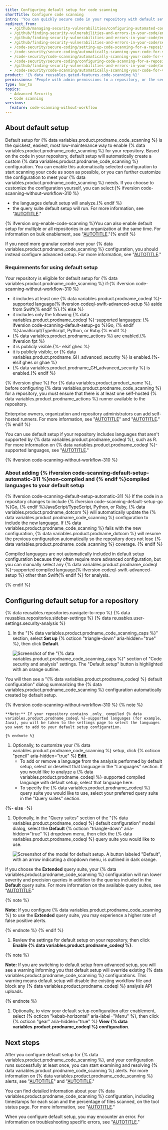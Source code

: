 ```yaml
---
title: Configuring default setup for code scanning
shortTitle: Configure code scanning
intro: 'You can quickly secure code in your repository with default setup for {% data variables.product.prodname_code_scanning %}.'
redirect_from:
  - /github/managing-security-vulnerabilities/configuring-automated-code-scanning
  - /github/finding-security-vulnerabilities-and-errors-in-your-code/enabling-code-scanning
  - /github/finding-security-vulnerabilities-and-errors-in-your-code/enabling-code-scanning-for-a-repository
  - /github/finding-security-vulnerabilities-and-errors-in-your-code/setting-up-code-scanning-for-a-repository
  - /code-security/secure-coding/setting-up-code-scanning-for-a-repository
  - /code-security/secure-coding/automatically-scanning-your-code-for-vulnerabilities-and-errors/setting-up-code-scanning-for-a-repository
  - /code-security/code-scanning/automatically-scanning-your-code-for-vulnerabilities-and-errors/setting-up-code-scanning-for-a-repository
  - /code-security/secure-coding/configuring-code-scanning-for-a-repository
  - /github/finding-security-vulnerabilities-and-errors-in-your-code/automatically-scanning-your-code-for-vulnerabilities-and-errors/setting-up-code-scanning-for-a-repository
  - /code-security/code-scanning/automatically-scanning-your-code-for-vulnerabilities-and-errors/configuring-code-scanning-for-a-repository
product: '{% data reusables.gated-features.code-scanning %}'
permissions: 'People with admin permissions to a repository, or the security manager role for the repository, can configure {% data variables.product.prodname_code_scanning %} for that repository.'
type: how_to
topics:
  - Advanced Security
  - Code scanning
versions:
  feature: code-scanning-without-workflow
---
```


## About default setup

Default setup for {% data variables.product.prodname_code_scanning %} is the quickest, easiest, most low-maintenance way to enable {% data variables.product.prodname_code_scanning %} for your repository. Based on the code in your repository, default setup will automatically create a custom {% data variables.product.prodname_code_scanning %} configuration. You can enable this automatically selected configuration to start scanning your code as soon as possible, or you can further customize the configuration to meet your {% data variables.product.prodname_code_scanning %} needs. If you choose to customize the configuration yourself, you can select:{% ifversion code-scanning-without-workflow-310 %}
- the languages default setup will analyze.{% endif %}
- the query suite default setup will run. For more information, see "[AUTOTITLE](/code-security/code-scanning/automatically-scanning-your-code-for-vulnerabilities-and-errors/built-in-codeql-query-suites)."

{% ifversion org-enable-code-scanning %}You can also enable default setup for multiple or all repositories in an organization at the same time. For information on bulk enablement, see "[AUTOTITLE](/code-security/code-scanning/automatically-scanning-your-code-for-vulnerabilities-and-errors/configuring-default-setup-for-code-scanning-at-scale)."{% endif %}

If you need more granular control over your {% data variables.product.prodname_code_scanning %} configuration, you should instead configure advanced setup. For more information, see "[AUTOTITLE](/code-security/code-scanning/automatically-scanning-your-code-for-vulnerabilities-and-errors/configuring-advanced-setup-for-code-scanning)."

### Requirements for using default setup

Your repository is eligible for default setup for {% data variables.product.prodname_code_scanning %} if:{% ifversion code-scanning-without-workflow-310 %}
- it includes at least one {% data variables.product.prodname_codeql %}-supported language{% ifversion codeql-swift-advanced-setup %} aside from Swift{% endif %}.{% else %}
- it includes only the following {% data variables.product.prodname_codeql %}-supported languages: {% ifversion code-scanning-default-setup-go %}Go, {% endif %}JavaScript/TypeScript, Python, or Ruby.{% endif %}
- {% data variables.product.prodname_actions %} are enabled.{% ifversion fpt %}
- it is publicly visible.{%- elsif ghec %}
- it is publicly visible, or {% data variables.product.prodname_GH_advanced_security %} is enabled.{%- elsif ghes or ghae %}
- {% data variables.product.prodname_GH_advanced_security %} is enabled.{% endif %}

{% ifversion ghae %}
For {% data variables.product.product_name %}, before configuring {% data variables.product.prodname_code_scanning %} for a repository, you must ensure that there is at least one self-hosted {% data variables.product.prodname_actions %} runner available to the repository.

Enterprise owners, organization and repository administrators can add self-hosted runners. For more information, see "[AUTOTITLE](/actions/hosting-your-own-runners/managing-self-hosted-runners/about-self-hosted-runners)" and "[AUTOTITLE](/actions/hosting-your-own-runners/managing-self-hosted-runners/adding-self-hosted-runners)."
{% endif %}

You can use default setup if your repository includes languages that aren't supported by {% data variables.product.prodname_codeql %}, such as R. For more information on {% data variables.product.prodname_codeql %}-supported languages, see "[AUTOTITLE](/code-security/code-scanning/automatically-scanning-your-code-for-vulnerabilities-and-errors/about-code-scanning-with-codeql#about-codeql)."

{% ifversion code-scanning-without-workflow-310 %}

### About adding {% ifversion code-scanning-default-setup-automatic-311 %}non-compiled and {% endif %}compiled languages to your default setup

{% ifversion code-scanning-default-setup-automatic-311 %}
If the code in a repository changes to include {% ifversion code-scanning-default-setup-go %}Go, {% endif %}JavaScript/TypeScript, Python, or Ruby, {% data variables.product.prodname_dotcom %} will automatically update the {% data variables.product.prodname_code_scanning %} configuration to include the new language. If {% data variables.product.prodname_code_scanning %} fails with the new configuration, {% data variables.product.prodname_dotcom %} will resume the previous configuration automatically so the repository does not lose {% data variables.product.prodname_code_scanning %} coverage.
{% endif %}

Compiled languages are not automatically included in default setup configuration because they often require more advanced configuration, but you can manually select any {% data variables.product.prodname_codeql %}-supported compiled language{% ifversion codeql-swift-advanced-setup %} other than Swift{% endif %} for analysis.

{% endif %}

## Configuring default setup for a repository

{% data reusables.repositories.navigate-to-repo %}
{% data reusables.repositories.sidebar-settings %}
{% data reusables.user-settings.security-analysis %}
1. In the "{% data variables.product.prodname_code_scanning_caps %}" section, select **Set up** {% octicon "triangle-down" aria-hidden="true" %}, then click **Default**.

   ![Screenshot of the "{% data variables.product.prodname_code_scanning_caps %}" section of "Code security and analysis" settings. The "Default setup" button is highlighted with an orange outline.](/assets/images/help/security/default-code-scanning-setup.png)

  You will then see a "{% data variables.product.prodname_codeql %} default configuration" dialog summarizing the {% data variables.product.prodname_code_scanning %} configuration automatically created by default setup.

  {% ifversion code-scanning-without-workflow-310 %}
    {% note %}

    **Note:** If your repository contains _only_ compiled {% data variables.product.prodname_codeql %}-supported languages (for example, Java), you will be taken to the settings page to select the languages you want to add to your default setup configuration.

    {% endnote %}

1. Optionally, to customize your {% data variables.product.prodname_code_scanning %} setup, click {% octicon "pencil" aria-hidden="true" %} **Edit**.
   - To add or remove a language from the analysis performed by default setup, select or deselect that language in the "Languages" section. If you would like to analyze a {% data variables.product.prodname_codeql %}-supported compiled language with default setup, select that language here.
   - To specify the {% data variables.product.prodname_codeql %} query suite you would like to use, select your preferred query suite in the "Query suites" section.

{%- else -%}

1. Optionally, in the "Query suites" section of the "{% data variables.product.prodname_codeql %} default configuration" modal dialog, select the **Default** {% octicon "triangle-down" aria-hidden="true" %} dropdown menu, then click the {% data variables.product.prodname_codeql %} query suite you would like to use.

   ![Screenshot of the modal for default setup. A button labeled "Default", with an arrow indicating a dropdown menu, is outlined in dark orange.](/assets/images/help/security/default-setup-query-suite-dropdown.png)

  If you choose the **Extended** query suite, your {% data variables.product.prodname_code_scanning %} configuration will run lower severity and precision queries in addition to the queries included in the **Default** query suite. For more information on the available query suites, see "[AUTOTITLE](/code-security/code-scanning/automatically-scanning-your-code-for-vulnerabilities-and-errors/built-in-codeql-query-suites)."

  {% note %}

  **Note:** If you configure {% data variables.product.prodname_code_scanning %} to use the **Extended** query suite, you may experience a higher rate of false positive alerts.

  {% endnote %}
{% endif %}

1. Review the settings for default setup on your repository, then click **Enable {% data variables.product.prodname_codeql %}**.

  {% note %}

  **Note:** If you are switching to default setup from advanced setup, you will see a warning informing you that default setup will override existing {% data variables.product.prodname_code_scanning %} configurations. This warning means default setup will disable the existing workflow file and block any {% data variables.product.prodname_codeql %} analysis API uploads.

  {% endnote %}

1. Optionally, to view your default setup configuration after enablement, select {% octicon "kebab-horizontal" aria-label="Menu" %}, then click {% octicon "gear" aria-hidden="true" %} **View {% data variables.product.prodname_codeql %} configuration**.

## Next steps

After you configure default setup for {% data variables.product.prodname_code_scanning %}, and your configuration runs successfully at least once, you can start examining and resolving {% data variables.product.prodname_code_scanning %} alerts. For more information on {% data variables.product.prodname_code_scanning %} alerts, see "[AUTOTITLE](/code-security/code-scanning/automatically-scanning-your-code-for-vulnerabilities-and-errors/about-code-scanning-alerts)" and "[AUTOTITLE](/code-security/code-scanning/automatically-scanning-your-code-for-vulnerabilities-and-errors/managing-code-scanning-alerts-for-your-repository)."

You can find detailed information about your {% data variables.product.prodname_code_scanning %} configuration, including timestamps for each scan and the percentage of files scanned, on the tool status page. For more information, see "[AUTOTITLE](/code-security/code-scanning/automatically-scanning-your-code-for-vulnerabilities-and-errors/about-the-tool-status-page)."

When you configure default setup, you may encounter an error. For information on troubleshooting specific errors, see "[AUTOTITLE](/code-security/code-scanning/troubleshooting-code-scanning)."